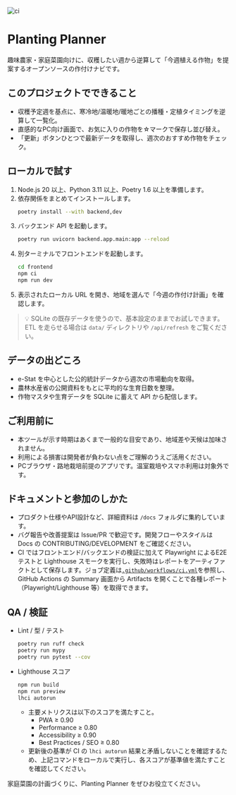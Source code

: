 ![ci](https://github.com/R-N-A/planting-planner/actions/workflows/ci.yml/badge.svg)

# Planting Planner

趣味農家・家庭菜園向けに、収穫したい週から逆算して「今週植える作物」を提案するオープンソースの作付けナビです。

## このプロジェクトでできること
- 収穫予定週を基点に、寒冷地/温暖地/暖地ごとの播種・定植タイミングを逆算して一覧化。
- 直感的なPC向け画面で、お気に入りの作物を☆マークで保存し並び替え。
- 「更新」ボタンひとつで最新データを取得し、週次のおすすめ作物をチェック。

## ローカルで試す
1. Node.js 20 以上、Python 3.11 以上、Poetry 1.6 以上を準備します。
2. 依存関係をまとめてインストールします。
   ```bash
   poetry install --with backend,dev
   ```
3. バックエンド API を起動します。
   ```bash
   poetry run uvicorn backend.app.main:app --reload
   ```
4. 別ターミナルでフロントエンドを起動します。
   ```bash
   cd frontend
   npm ci
   npm run dev
   ```
5. 表示されたローカル URL を開き、地域を選んで「今週の作付け計画」を確認します。

> 💡 SQLite の既存データを使うので、基本設定のままでお試しできます。ETL を走らせる場合は `data/` ディレクトリや `/api/refresh` をご覧ください。

## データの出どころ
- e-Stat を中心とした公的統計データから週次の市場動向を取得。
- 農林水産省の公開資料をもとに平均的な生育日数を整理。
- 作物マスタや生育データを SQLite に蓄えて API から配信します。

## ご利用前に
- 本ツールが示す時期はあくまで一般的な目安であり、地域差や天候は加味されません。
- 利用による損害は開発者が負わない点をご理解のうえご活用ください。
- PCブラウザ・路地栽培前提のアプリです。温室栽培やスマホ利用は対象外です。

## ドキュメントと参加のしかた
- プロダクト仕様やAPI設計など、詳細資料は `/docs` フォルダに集約しています。
- バグ報告や改善提案は Issue/PR で歓迎です。開発フローやスタイルは Docs の CONTRIBUTING/DEVELOPMENT をご確認ください。
- CI ではフロントエンド/バックエンドの検証に加えて Playwright によるE2Eテストと Lighthouse スモークを実行し、失敗時はレポートをアーティファクトとして保存します。ジョブ定義は[`.github/workflows/ci.yml`](.github/workflows/ci.yml)を参照し、GitHub Actions の Summary 画面から Artifacts を開くことで各種レポート（Playwright/Lighthouse 等）を取得できます。

## QA / 検証
- Lint / 型 / テスト
  ```bash
  poetry run ruff check
  poetry run mypy
  poetry run pytest --cov
  ```
- Lighthouse スコア
  ```bash
  npm run build
  npm run preview
  lhci autorun
  ```
  - 主要メトリクスは以下のスコアを満たすこと。
    - PWA ≥ 0.90
    - Performance ≥ 0.80
    - Accessibility ≥ 0.90
    - Best Practices / SEO ≥ 0.80
  - 更新後の基準が CI の `lhci autorun` 結果と矛盾しないことを確認するため、上記コマンドをローカルで実行し、各スコアが基準値を満たすことを確認してください。

家庭菜園の計画づくりに、Planting Planner をぜひお役立てください。
